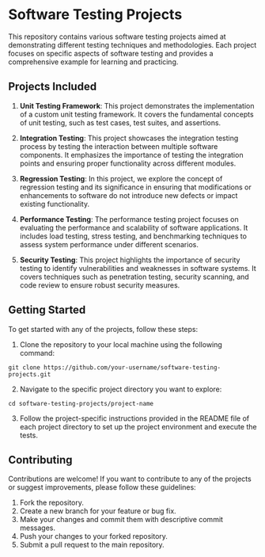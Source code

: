 # Software Testing Projects

This repository contains various software testing projects aimed at demonstrating different testing techniques and methodologies. Each project focuses on specific aspects of software testing and provides a comprehensive example for learning and practicing.

## Projects Included

1. **Unit Testing Framework**: This project demonstrates the implementation of a custom unit testing framework. It covers the fundamental concepts of unit testing, such as test cases, test suites, and assertions.

2. **Integration Testing**: This project showcases the integration testing process by testing the interaction between multiple software components. It emphasizes the importance of testing the integration points and ensuring proper functionality across different modules.

3. **Regression Testing**: In this project, we explore the concept of regression testing and its significance in ensuring that modifications or enhancements to software do not introduce new defects or impact existing functionality.

4. **Performance Testing**: The performance testing project focuses on evaluating the performance and scalability of software applications. It includes load testing, stress testing, and benchmarking techniques to assess system performance under different scenarios.

5. **Security Testing**: This project highlights the importance of security testing to identify vulnerabilities and weaknesses in software systems. It covers techniques such as penetration testing, security scanning, and code review to ensure robust security measures.

## Getting Started

To get started with any of the projects, follow these steps:

1. Clone the repository to your local machine using the following command:

```
git clone https://github.com/your-username/software-testing-projects.git
```

2. Navigate to the specific project directory you want to explore:

```
cd software-testing-projects/project-name
```

3. Follow the project-specific instructions provided in the README file of each project directory to set up the project environment and execute the tests.

## Contributing

Contributions are welcome! If you want to contribute to any of the projects or suggest improvements, please follow these guidelines:

1. Fork the repository.
2. Create a new branch for your feature or bug fix.
3. Make your changes and commit them with descriptive commit messages.
4. Push your changes to your forked repository.
5. Submit a pull request to the main repository.
